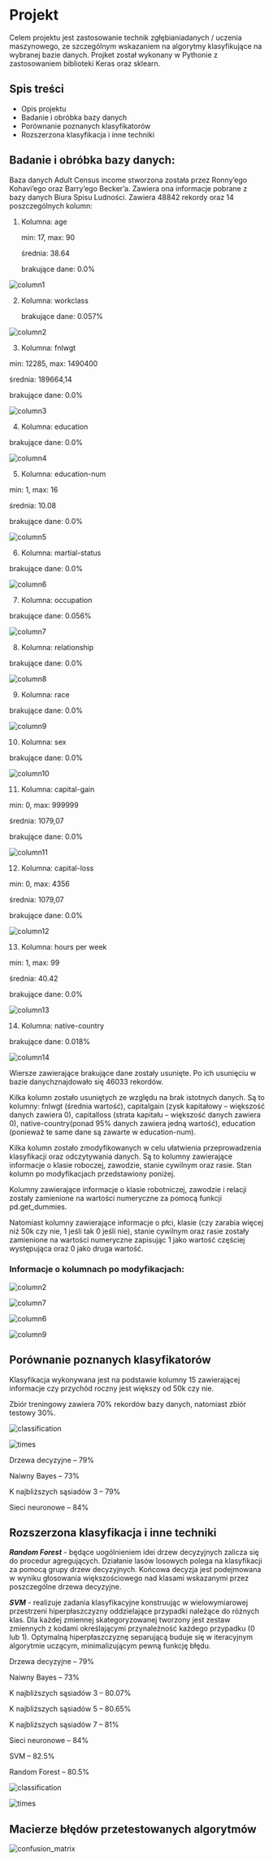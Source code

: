 # Projekt

Celem projektu jest zastosowanie technik zgłębianiadanych / uczenia maszynowego, ze szczególnym wskazaniem na algorytmy
klasyfikujące na wybranej bazie danych. Projket został wykonany w Pythonie z zastosowaniem biblioteki Keras oraz sklearn.

## Spis treści

-   Opis projektu
-   Badanie i obróbka bazy danych 
-   Porównanie poznanych klasyfikatorów
-   Rozszerzona klasyfikacja i inne techniki

## Badanie i obróbka bazy danych:
Baza danych Adult Census income stworzona została przez Ronny’ego Kohavi’ego oraz Barry’ego Becker’a. Zawiera ona informacje pobrane z bazy danych Biura Spisu Ludności.
Zawiera 48842 rekordy oraz 14 poszczególnych kolumn:
1. Kolumna: age

    min: 17, max: 90

    średnia: 38.64

    brakujące dane: 0.0%

![column1](https://github.com/talcia/adult-census-income/blob/main/assets/age.png)

2. Kolumna: workclass

      brakujące dane: 0.057%

![column2](https://github.com/talcia/adult-census-income/blob/main/assets/workclass.png)

3. Kolumna: fnlwgt

  min: 12285, max: 1490400

  średnia: 189664,14

  brakujące dane: 0.0%

![column3](https://github.com/talcia/adult-census-income/blob/main/assets/fnlwgt.png)

4. Kolumna: education

  brakujące dane: 0.0%

![column4](https://github.com/talcia/adult-census-income/blob/main/assets/education.png)

5. Kolumna: education-num

  min: 1, max: 16

  średnia: 10.08

  brakujące dane: 0.0%

![column5](https://github.com/talcia/adult-census-income/blob/main/assets/education_num.png)

6. Kolumna: martial-status

  brakujące dane: 0.0%

![column6](https://github.com/talcia/adult-census-income/blob/main/assets/marital-status.png)

7. Kolumna: occupation

  brakujące dane: 0.056%

![column7](https://github.com/talcia/adult-census-income/blob/main/assets/occupation.png)

8. Kolumna: relationship

  brakujące dane: 0.0%

![column8](https://github.com/talcia/adult-census-income/blob/main/assets/relationship.png)

9. Kolumna: race

  brakujące dane: 0.0%

![column9](https://github.com/talcia/adult-census-income/blob/main/assets/race.png)

10. Kolumna: sex

  brakujące dane: 0.0%

![column10](https://github.com/talcia/adult-census-income/blob/main/assets/sex.png)

11. Kolumna: capital-gain

  min: 0, max: 999999

  średnia: 1079,07

  brakujące dane: 0.0%

![column11](https://github.com/talcia/adult-census-income/blob/main/assets/capitalgain.png)

12. Kolumna: capital-loss

  min: 0, max: 4356

  średnia: 1079,07

  brakujące dane: 0.0%

![column12](https://github.com/talcia/adult-census-income/blob/main/assets/capitalloss.png)

13. Kolumna: hours per week

  min: 1, max: 99

  średnia: 40.42

  brakujące dane: 0.0%

![column13](https://github.com/talcia/adult-census-income/blob/main/assets/hoursperweek.png)

14. Kolumna: native-country

  brakujące dane: 0.018%

![column14](https://github.com/talcia/adult-census-income/blob/main/assets/native-country.png)

Wiersze zawierające brakujące dane zostały usunięte. Po ich usunięciu w bazie danychznajdowało się 46033 rekordów.

Kilka kolumn zostało usuniętych ze względu na brak istotnych danych. Są to kolumny: fnlwgt
(średnia wartość), capitalgain (zysk kapitałowy – większość danych zawiera 0), capitalloss
(strata kapitału – większość danych zawiera 0), native-country(ponad 95% danych zawiera
jedną wartość), education (ponieważ te same dane są zawarte w education-num).

Kilka kolumn zostało zmodyfikowanych w celu ułatwienia przeprowadzenia klasyfikacji oraz
odczytywania danych. Są to kolumny zawierające informacje o klasie roboczej, zawodzie,
stanie cywilnym oraz rasie. Stan kolumn po modyfikacjach przedstawiony poniżej.

Kolumny zawierające informacje o klasie robotniczej, zawodzie i relacji zostały zamienione
na wartości numeryczne za pomocą funkcji pd.get_dummies.

Natomiast kolumny zawierające informacje o płci, klasie (czy zarabia więcej niż 50k czy nie, 1
jeśli tak 0 jeśli nie), stanie cywilnym oraz rasie zostały zamienione na wartości numeryczne
zapisując 1 jako wartość częściej występująca oraz 0 jako druga wartość.

### Informacje o kolumnach po modyfikacjach:

![column2](https://github.com/talcia/adult-census-income/blob/main/assets/workclass2.png)

![column7](https://github.com/talcia/adult-census-income/blob/main/assets/occupation2.png)

![column6](https://github.com/talcia/adult-census-income/blob/main/assets/marital-status2.png)

![column9](https://github.com/talcia/adult-census-income/blob/main/assets/race2.png)

## Porównanie poznanych klasyfikatorów

Klasyfikacja wykonywana jest na podstawie kolumny 15 zawierającej informacje czy przychód roczny jest większy od 50k czy nie.

Zbiór treningowy zawiera 70% rekordów bazy danych, natomiast zbiór testowy 30%.

![classification](https://github.com/talcia/adult-census-income/blob/main/assets/algs.png)

![times](https://github.com/talcia/adult-census-income/blob/main/assets/times.png)

Drzewa decyzyjne – 79%

Naiwny Bayes – 73%

K najbliższych sąsiadów 3 – 79%

Sieci neuronowe – 84%


## Rozszerzona klasyfikacja i inne techniki

***Random Forest*** - będące uogólnieniem idei drzew decyzyjnych zalicza się do procedur agregujących.
Działanie lasów losowych polega na klasyfikacji za pomocą grupy drzew decyzyjnych. Końcowa
decyzja jest podejmowana w wyniku głosowania większościowego nad klasami wskazanymi przez
poszczególne drzewa decyzyjne.

***SVM*** - realizuje zadania klasyfikacyjne konstruując w wielowymiarowej przestrzeni hiperpłaszczyzny
oddzielające przypadki należące do różnych klas. Dla każdej zmiennej skategoryzowanej tworzony
jest zestaw zmiennych z kodami określającymi przynależność każdego przypadku (0 lub 1).
Optymalną hiperpłaszczyznę separującą buduje się w iteracyjnym algorytmie uczącym,
minimalizującym pewną funkcję błędu.

Drzewa decyzyjne – 79%

Naiwny Bayes – 73%

K najbliższych sąsiadów 3 – 80.07%

K najbliższych sąsiadów 5 – 80.65%

K najbliższych sąsiadów 7 – 81%

Sieci neuronowe – 84%

SVM – 82.5%

Random Forest – 80.5%


![classification](https://github.com/talcia/adult-census-income/blob/main/assets/algs2.png)

![times](https://github.com/talcia/adult-census-income/blob/main/assets/times2.png)


## Macierze błędów przetestowanych algorytmów

![confusion_matrix](https://github.com/talcia/adult-census-income/blob/main/assets/cm.png)

